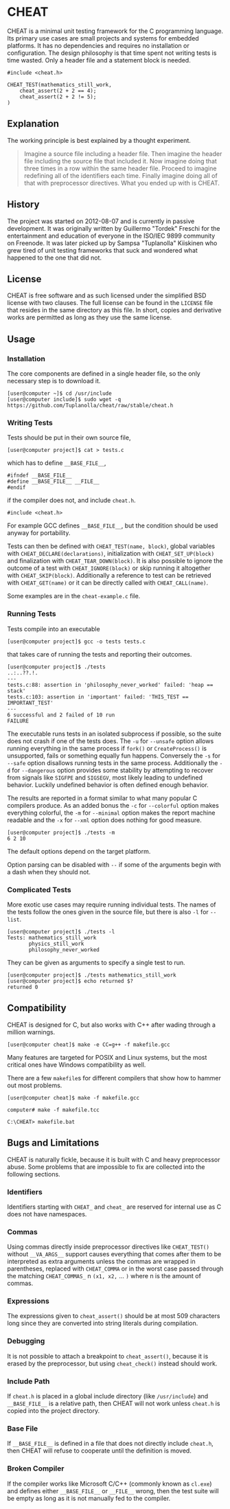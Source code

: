 # CHEAT

CHEAT is a minimal unit testing framework for the C programming language.
Its primary use cases are small projects and systems for embedded platforms.
It has no dependencies and requires no installation or configuration.
The design philosophy is that time spent not writing tests is time wasted.
Only a header file and a statement block is needed.

	#include <cheat.h>

	CHEAT_TEST(mathematics_still_work,
		cheat_assert(2 + 2 == 4);
		cheat_assert(2 + 2 != 5);
	)

## Explanation

The working principle is best explained by a thought experiment.

> Imagine a source file including a header file.
> Then imagine the header file including the source file that included it.
> Now imagine doing that three times in a row within the same header file.
> Proceed to imagine redefining all of the identifiers each time.
> Finally imagine doing all of that with preprocessor directives.
> What you ended up with is CHEAT.

## History

The project was started on 2012-08-07 and
 is currently in passive development.
It was originally written by Guillermo "Tordek" Freschi for
 the entertainment and education of everyone in
 the ISO/IEC 9899 community on Freenode.
It was later picked up by Sampsa "Tuplanolla" Kiiskinen who
 grew tired of unit testing frameworks that suck and
 wondered what happened to the one that did not.

## License

CHEAT is free software and as such
 licensed under the simplified BSD license with two clauses.
The full license can be found in the `LICENSE` file that
 resides in the same directory as this file.
In short, copies and derivative works are permitted
 as long as they use the same license.

## Usage

### Installation

The core components are defined in a single header file, so
 the only necessary step is to download it.

	[user@computer ~]$ cd /usr/include
	[user@computer include]$ sudo wget -q https://github.com/Tuplanolla/cheat/raw/stable/cheat.h

### Writing Tests

Tests should be put in their own source file,

	[user@computer project]$ cat > tests.c

 which has to define `__BASE_FILE__`,

	#ifndef __BASE_FILE__
	#define __BASE_FILE__ __FILE__
	#endif

 if the compiler does not, and
 include `cheat.h`.

	#include <cheat.h>

For example GCC defines `__BASE_FILE__`, but
 the condition should be used anyway for portability.

Tests can then be defined with `CHEAT_TEST(name, block)`,
 global variables with `CHEAT_DECLARE(declarations)`,
 initialization with `CHEAT_SET_UP(block)` and
 finalization with `CHEAT_TEAR_DOWN(block)`.
It is also possible to
 ignore the outcome of a test with `CHEAT_IGNORE(block)` or
 skip running it altogether with `CHEAT_SKIP(block)`.
Additionally
 a reference to test can be retrieved with `CHEAT_GET(name)` or
 it can be directly called with `CHEAT_CALL(name)`.

Some examples are in the `cheat-example.c` file.

### Running Tests

Tests compile into an executable

	[user@computer project]$ gcc -o tests tests.c

 that takes care of running the tests and reporting their outcomes.

	[user@computer project]$ ./tests
	..:..??.!.
	---
	tests.c:88: assertion in 'philosophy_never_worked' failed: 'heap == stack'
	tests.c:103: assertion in 'important' failed: 'THIS_TEST == IMPORTANT_TEST'
	---
	6 successful and 2 failed of 10 run
	FAILURE

The executable runs tests in
 an isolated subprocess if possible, so
 the suite does not crash if
 one of the tests does.
The `-u` for `--unsafe` option allows
 running everything in the same process if
 `fork()` or `CreateProcess()` is unsupported, fails or
 something equally fun happens.
Conversely the `-s` for `--safe` option disallows
 running tests in the same process.
Additionally the `-d` for `--dangerous` option provides some stability by
 attempting to recover from signals like `SIGFPE` and `SIGSEGV`,
 most likely leading to undefined behavior.
Luckily undefined behavior is often defined enough behavior.

The results are reported in a format similar to
 what many popular C compilers produce.
As an added bonus the `-c` for `--colorful` option makes everything colorful,
 the `-m` for `--minimal` option makes the report machine readable and
 the `-x` for `--xml` option does nothing for good measure.

	[user@computer project]$ ./tests -m
	6 2 10

The default options depend on the target platform.

Option parsing can be disabled with `--` if
 some of the arguments begin with a dash when they should not.

### Complicated Tests

More exotic use cases may require running individual tests.
The names of the tests follow the ones given in the source file, but
 there is also `-l` for `--list`.

	[user@computer project]$ ./tests -l
	Tests: mathematics_still_work
	       physics_still_work
	       philosophy_never_worked

They can be given as arguments to specify a single test to run.

	[user@computer project]$ ./tests mathematics_still_work
	[user@computer project]$ echo returned $?
	returned 0

## Compatibility

CHEAT is designed for C, but
 also works with C++ after wading through a million warnings.

	[user@computer cheat]$ make -e CC=g++ -f makefile.gcc

Many features are targeted for POSIX and Linux systems, but
 the most critical ones have Windows compatibility as well.

There are a few `makefile`s for different compilers that
 show how to hammer out most problems.

	[user@computer cheat]$ make -f makefile.gcc

	computer# make -f makefile.tcc

	C:\CHEAT> makefile.bat

## Bugs and Limitations

CHEAT is naturally fickle, because
 it is built with C and
 heavy preprocessor abuse.
Some problems that are impossible to fix are
 collected into the following sections.

### Identifiers

Identifiers starting with
 `CHEAT_` and `cheat_` are
 reserved for internal use as
 C does not have namespaces.

### Commas

Using commas directly inside preprocessor directives like
 `CHEAT_TEST()` without `__VA_ARGS__` support causes
 everything that comes after them to
 be interpreted as extra arguments unless
 the commas are wrapped in parentheses,
 replaced with `CHEAT_COMMA` or
 in the worst case passed through
 the matching `CHEAT_COMMAS_` n `(x1, x2,` ... `)` where
 n is the amount of commas.

### Expressions

The expressions given to `cheat_assert()` should be
 at most 509 characters long since
 they are converted into string literals during compilation.

### Debugging

It is not possible to attach a breakpoint to `cheat_assert()`, because
 it is erased by the preprocessor, but
 using `cheat_check()` instead should work.

### Include Path

If `cheat.h` is placed in a global include directory (like `/usr/include`) and
 `__BASE_FILE__` is a relative path, then
 CHEAT will not work unless
 `cheat.h` is copied into the project directory.

### Base File

If `__BASE_FILE__` is defined in a file
 that does not directly include `cheat.h`, then
 CHEAT will refuse to cooperate until
 the definition is moved.

### Broken Compiler

If the compiler works like Microsoft C/C++ (commonly known as `cl.exe`) and
 defines either `__BASE_FILE__` or `__FILE__` wrong, then
 the test suite will be empty as
 long as it is not manually fed to the compiler.
